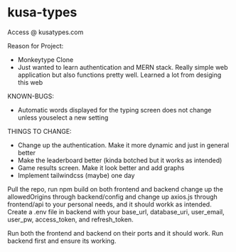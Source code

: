 # kusa-types
Access @ kusatypes.com

Reason for Project:
- Monkeytype Clone
- Just wanted to learn authentication and MERN stack. Really simple web application but also functions pretty well. Learned a lot from desiging this web

KNOWN-BUGS: 
- Automatic words displayed for the typing screen does not change unless youselect a new setting

 THINGS TO CHANGE:
- Change up the authentication. Make it more dynamic and just in general better
- Make the leaderboard better (kinda botched but it works as intended)
- Game results screen. Make it look better and add graphs
- Implement tailwindcss (maybe) one day

Pull the repo, run npm build on both frontend and backend change up the allowedOrigins through backend/config and change up axios.js through frontend/api to your personal needs, and it should workk as intended.
Create a .env file in backend with your base_url, database_uri, user_email, user_pw, access_token, and refresh_token.

Run both the frontend and backend on their ports and it should work. Run backend first and ensure its working.


